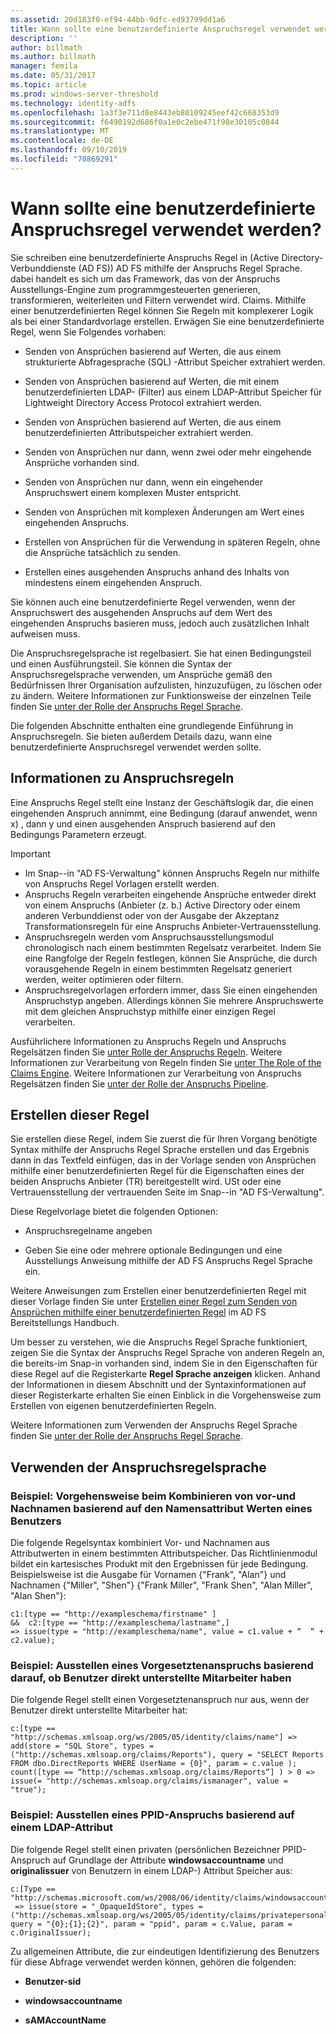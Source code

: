 ```yaml
---
ms.assetid: 20d183f0-ef94-44bb-9dfc-ed93799dd1a6
title: Wann sollte eine benutzerdefinierte Anspruchsregel verwendet werden?
description: ''
author: billmath
ms.author: billmath
manager: femila
ms.date: 05/31/2017
ms.topic: article
ms.prod: windows-server-threshold
ms.technology: identity-adfs
ms.openlocfilehash: 1a3f3e711d8e8443eb80109245eef42c668353d9
ms.sourcegitcommit: f6490192d686f0a1e0c2ebe471f98e30105c0844
ms.translationtype: MT
ms.contentlocale: de-DE
ms.lasthandoff: 09/10/2019
ms.locfileid: "70869291"
---
```

# <a name="when-to-use-a-custom-claim-rule"></a>Wann sollte eine benutzerdefinierte Anspruchsregel verwendet werden?
Sie schreiben eine benutzerdefinierte Anspruchs Regel in \(Active Directory-Verbunddienste (AD FS)\) AD FS mithilfe der Anspruchs Regel Sprache. dabei handelt es sich um das Framework, das von der Anspruchs Ausstellungs-Engine zum programmgesteuerten generieren, transformieren, weiterleiten und Filtern verwendet wird. Claims. Mithilfe einer benutzerdefinierten Regel können Sie Regeln mit komplexerer Logik als bei einer Standardvorlage erstellen. Erwägen Sie eine benutzerdefinierte Regel, wenn Sie Folgendes vorhaben:  
  
-   Senden von Ansprüchen basierend auf Werten, die aus einem strukturierte Abfragesprache \(SQL\) -Attribut Speicher extrahiert werden.  
  
-   Senden von Ansprüchen basierend auf Werten, die mit einem benutzerdefinierten LDAP- \(Filter\) aus einem LDAP-Attribut Speicher für Lightweight Directory Access Protocol extrahiert werden.  
  
-   Senden von Ansprüchen basierend auf Werten, die aus einem benutzerdefinierten Attributspeicher extrahiert werden.  
  
-   Senden von Ansprüchen nur dann, wenn zwei oder mehr eingehende Ansprüche vorhanden sind.  
  
-   Senden von Ansprüchen nur dann, wenn ein eingehender Anspruchswert einem komplexen Muster entspricht.  
  
-   Senden von Ansprüchen mit komplexen Änderungen am Wert eines eingehenden Anspruchs.  
  
-   Erstellen von Ansprüchen für die Verwendung in späteren Regeln, ohne die Ansprüche tatsächlich zu senden.  
  
-   Erstellen eines ausgehenden Anspruchs anhand des Inhalts von mindestens einem eingehenden Anspruch.  
  
Sie können auch eine benutzerdefinierte Regel verwenden, wenn der Anspruchswert des ausgehenden Anspruchs auf dem Wert des eingehenden Anspruchs basieren muss, jedoch auch zusätzlichen Inhalt aufweisen muss.  
  
Die Anspruchsregelsprache ist regelbasiert. Sie hat einen Bedingungsteil und einen Ausführungsteil. Sie können die Syntax der Anspruchsregelsprache verwenden, um Ansprüche gemäß den Bedürfnissen Ihrer Organisation aufzulisten, hinzuzufügen, zu löschen oder zu ändern. Weitere Informationen zur Funktionsweise der einzelnen Teile finden Sie [unter der Rolle der Anspruchs Regel Sprache](The-Role-of-the-Claim-Rule-Language.md).  
  
Die folgenden Abschnitte enthalten eine grundlegende Einführung in Anspruchsregeln. Sie bieten außerdem Details dazu, wann eine benutzerdefinierte Anspruchsregel verwendet werden sollte.  
  
## <a name="about-claim-rules"></a>Informationen zu Anspruchsregeln  
Eine Anspruchs Regel stellt eine Instanz der Geschäftslogik dar, die einen eingehenden Anspruch annimmt, eine Bedingung \(darauf anwendet, wenn x\) , dann y und einen ausgehenden Anspruch basierend auf den Bedingungs Parametern erzeugt.  
  
> [!IMPORTANT]  
> -   Im Snap\--in "AD FS-Verwaltung" können Anspruchs Regeln nur mithilfe von Anspruchs Regel Vorlagen erstellt werden.  
> -   Anspruchs Regeln verarbeiten eingehende Ansprüche entweder direkt von einem Anspruchs \(Anbieter (z. b.\) Active Directory oder einem anderen Verbunddienst oder von der Ausgabe der Akzeptanz Transformationsregeln für eine Anspruchs Anbieter-Vertrauensstellung.  
> -   Anspruchsregeln werden vom Anspruchsausstellungsmodul chronologisch nach einem bestimmten Regelsatz verarbeitet. Indem Sie eine Rangfolge der Regeln festlegen, können Sie Ansprüche, die durch vorausgehende Regeln in einem bestimmten Regelsatz generiert werden, weiter optimieren oder filtern.  
> -   Anspruchsregelvorlagen erfordern immer, dass Sie einen eingehenden Anspruchstyp angeben. Allerdings können Sie mehrere Anspruchswerte mit dem gleichen Anspruchstyp mithilfe einer einzigen Regel verarbeiten.  
  
Ausführlichere Informationen zu Anspruchs Regeln und Anspruchs Regelsätzen finden Sie [unter Rolle der Anspruchs Regeln](The-Role-of-Claim-Rules.md). Weitere Informationen zur Verarbeitung von Regeln finden Sie [unter The Role of the Claims Engine](The-Role-of-the-Claims-Engine.md). Weitere Informationen zur Verarbeitung von Anspruchs Regelsätzen finden Sie [unter der Rolle der Anspruchs Pipeline](The-Role-of-the-Claims-Pipeline.md).  
  
## <a name="how-to-create-this-rule"></a>Erstellen dieser Regel  
Sie erstellen diese Regel, indem Sie zuerst die für Ihren Vorgang benötigte Syntax mithilfe der Anspruchs Regel Sprache erstellen und das Ergebnis dann in das Textfeld einfügen, das in der Vorlage senden von Ansprüchen mithilfe einer benutzerdefinierten Regel für die Eigenschaften eines der beiden Anspruchs Anbieter (TR) bereitgestellt wird. USt oder eine Vertrauensstellung der vertrauenden Seite im Snap\--in "AD FS-Verwaltung".  
  
Diese Regelvorlage bietet die folgenden Optionen:  
  
-   Anspruchsregelname angeben  
  
-   Geben Sie eine oder mehrere optionale Bedingungen und eine Ausstellungs Anweisung mithilfe der AD FS Anspruchs Regel Sprache ein.  
  
Weitere Anweisungen zum Erstellen einer benutzerdefinierten Regel mit dieser Vorlage finden Sie unter [Erstellen einer Regel zum Senden von Ansprüchen mithilfe einer benutzerdefinierten Regel](https://technet.microsoft.com/library/dd807049.aspx) im AD FS Bereitstellungs Handbuch.  
  
Um besser zu verstehen, wie die Anspruchs Regel Sprache funktioniert, zeigen Sie die Syntax der Anspruchs Regel Sprache von anderen Regeln an, die bereits\-im Snap-in vorhanden sind, indem Sie in den Eigenschaften für diese Regel auf die Registerkarte **Regel Sprache anzeigen** klicken. Anhand der Informationen in diesem Abschnitt und der Syntaxinformationen auf dieser Registerkarte erhalten Sie einen Einblick in die Vorgehensweise zum Erstellen von eigenen benutzerdefinierten Regeln.  
  
Weitere Informationen zum Verwenden der Anspruchs Regel Sprache finden Sie [unter der Rolle der Anspruchs Regel Sprache](The-Role-of-the-Claim-Rule-Language.md).  
  
## <a name="using-the-claim-rule-language"></a>Verwenden der Anspruchsregelsprache  
  
### <a name="example-how-to-combine-first-and-last-names-based-on-a-users-name-attribute-values"></a>Beispiel: Vorgehensweise beim Kombinieren von vor-und Nachnamen basierend auf den Namensattribut Werten eines Benutzers  
Die folgende Regelsyntax kombiniert Vor- und Nachnamen aus Attributwerten in einem bestimmten Attributspeicher. Das Richtlinienmodul bildet ein kartesisches Produkt mit den Ergebnissen für jede Bedingung. Beispielsweise ist die Ausgabe für Vornamen {"Frank", "Alan"} und Nachnamen {"Miller", "Shen"} {"Frank Miller", "Frank Shen", "Alan Miller", "Alan Shen"}:  
  
```  
c1:[type == "http://exampleschema/firstname" ]  
&&  c2:[type == "http://exampleschema/lastname",]   
=> issue(type = "http://exampleschema/name", value = c1.value + “  “ + c2.value);  
```  
  
### <a name="example-how-to-issue-a-manager-claim-based-on-whether-users-have-direct-reports"></a>Beispiel: Ausstellen eines Vorgesetztenanspruchs basierend darauf, ob Benutzer direkt unterstellte Mitarbeiter haben  
Die folgende Regel stellt einen Vorgesetztenanspruch nur aus, wenn der Benutzer direkt unterstellte Mitarbeiter hat:  
  
```  
c:[type == "http://schemas.xmlsoap.org/ws/2005/05/identity/claims/name"] => add(store = "SQL Store", types = ("http://schemas.xmlsoap.org/claims/Reports"), query = "SELECT Reports FROM dbo.DirectReports WHERE UserName = {0}", param = c.value );  
count([type == “http://schemas.xmlsoap.org/claims/Reports“] ) > 0 => issue(= "http://schemas.xmlsoap.org/claims/ismanager", value = "true");  
```  
  
### <a name="example-how-to-issue-a-ppid-claim-based-on-an-ldap-attribute"></a>Beispiel: Ausstellen eines PPID-Anspruchs basierend auf einem LDAP-Attribut  
Die folgende Regel stellt einen privaten \(persönlichen Bezeichner PPID-Anspruch auf Grundlage der Attribute **windowsaccountname** und **originalissuer** von Benutzern in einem LDAP-\) Attribut Speicher aus:  
  
```  
c:[Type == "http://schemas.microsoft.com/ws/2008/06/identity/claims/windowsaccountname"]  
 => issue(store = "_OpaqueIdStore", types = ("http://schemas.xmlsoap.org/ws/2005/05/identity/claims/privatepersonalidentifier"), query = "{0};{1};{2}", param = "ppid", param = c.Value, param = c.OriginalIssuer);  
```  
  
Zu allgemeinen Attribute, die zur eindeutigen Identifizierung des Benutzers für diese Abfrage verwendet werden können, gehören die folgenden:  
  
-   **Benutzer-sid**  
  
-   **windowsaccountname**  
  
-   **sAMAccountName**  
  

